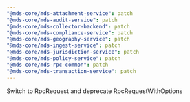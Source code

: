 ```yaml
---
"@mds-core/mds-attachment-service": patch
"@mds-core/mds-audit-service": patch
"@mds-core/mds-collector-backend": patch
"@mds-core/mds-compliance-service": patch
"@mds-core/mds-geography-service": patch
"@mds-core/mds-ingest-service": patch
"@mds-core/mds-jurisdiction-service": patch
"@mds-core/mds-policy-service": patch
"@mds-core/mds-rpc-common": patch
"@mds-core/mds-transaction-service": patch
---
```


Switch to RpcRequest and deprecate RpcRequestWithOptions
